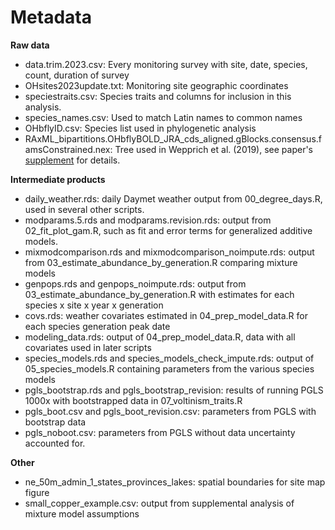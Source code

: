# Metadata

**Raw data**

* data.trim.2023.csv: Every monitoring survey with site, date, species, count, duration of survey
* OHsites2023update.txt: Monitoring site geographic coordinates
* speciestraits.csv: Species traits and columns for inclusion in this analysis.
* species_names.csv: Used to match Latin names to common names
* OHbflyID.csv: Species list used in phylogenetic analysis
* RAxML_bipartitions.OHbflyBOLD_JRA_cds_aligned.gBlocks.consensus.famsConstrained.nex: Tree used in Wepprich et al. (2019), see paper's [supplement](https://doi.org/10.1371/journal.pone.0216270) for details.

**Intermediate products**

* daily_weather.rds: daily Daymet weather output from 00_degree_days.R, used in several other scripts.
* modparams.5.rds and modparams.revision.rds: output from 02_fit_plot_gam.R, such as fit and error terms for generalized additive models.
* mixmodcomparison.rds and mixmodcomparison_noimpute.rds: output from 03_estimate_abundance_by_generation.R comparing mixture models
* genpops.rds and genpops_noimpute.rds: output from 03_estimate_abundance_by_generation.R with estimates for each species x site x year x generation
* covs.rds: weather covariates estimated in 04_prep_model_data.R for each species generation peak date
* modeling_data.rds: output of 04_prep_model_data.R, data with all covariates used in later scripts
* species_models.rds and species_models_check_impute.rds: output of 05_species_models.R containing parameters from the various species models
* pgls_bootstrap.rds and pgls_bootstrap_revision: results of running PGLS 1000x with bootstrapped data in 07_voltinism_traits.R
* pgls_boot.csv and pgls_boot_revision.csv: parameters from PGLS with bootstrap data
* pgls_noboot.csv: parameters from PGLS without data uncertainty accounted for.                            
                                                              
**Other**

* ne_50m_admin_1_states_provinces_lakes: spatial boundaries for site map figure
* small_copper_example.csv: output from supplemental analysis of mixture model assumptions